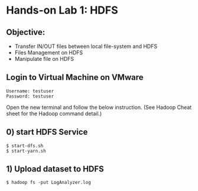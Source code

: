 # Hands-on Lab 1: HDFS 

## Objective:
- Transfer IN/OUT files between local file-system and HDFS
-	Files Management on HDFS
-	Manipulate file on HDFS

## Login to Virtual Machine on VMware
```
Username: testuser
Password: testuser
```
Open the new terminal and follow the below instruction. (See Hadoop Cheat sheet for the Hadoop command detail.)

## 0) start HDFS Service
```
$ start-dfs.sh
$ start-yarn.sh
```

## 1) Upload dataset to HDFS

```
$ hadoop fs -put LogAnalyzer.log
```
